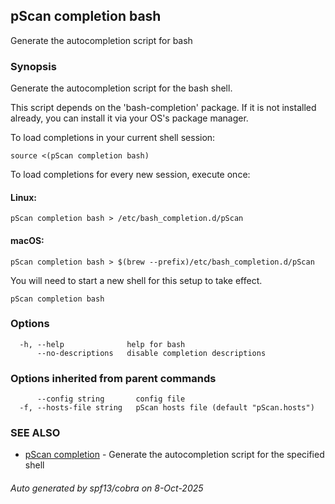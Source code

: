 ## pScan completion bash

Generate the autocompletion script for bash

### Synopsis

Generate the autocompletion script for the bash shell.

This script depends on the 'bash-completion' package.
If it is not installed already, you can install it via your OS's package manager.

To load completions in your current shell session:

	source <(pScan completion bash)

To load completions for every new session, execute once:

#### Linux:

	pScan completion bash > /etc/bash_completion.d/pScan

#### macOS:

	pScan completion bash > $(brew --prefix)/etc/bash_completion.d/pScan

You will need to start a new shell for this setup to take effect.


```
pScan completion bash
```

### Options

```
  -h, --help              help for bash
      --no-descriptions   disable completion descriptions
```

### Options inherited from parent commands

```
      --config string       config file
  -f, --hosts-file string   pScan hosts file (default "pScan.hosts")
```

### SEE ALSO

* [pScan completion](pScan_completion.md)	 - Generate the autocompletion script for the specified shell

###### Auto generated by spf13/cobra on 8-Oct-2025
